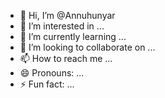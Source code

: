 - 👋 Hi, I’m @Annuhunyar
- 👀 I’m interested in ...
- 🌱 I’m currently learning ...
- 💞️ I’m looking to collaborate on ...
- 📫 How to reach me ...
- 😄 Pronouns: ...
- ⚡ Fun fact: ...

<!---
Annuhunyar/Annuhunyar is a ✨ special ✨ repository because its `README.md` (this file) appears on your GitHub profile.
You can click the Preview link to take a look at your changes.
--->

